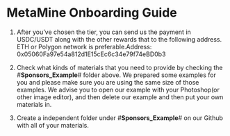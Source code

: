 # MetaMine Onboarding Guide
1. After you’ve chosen the tier, you can send us the payment in USDC/USDT along with the other rewards that  to the following address. ETH or Polygon network is preferable.Address: 0x05060Fa97e54a812d1E15cEc6c34e79f74eBD0b3

2. Check what kinds of materials that you need to provide by checking the #**Sponsors_Example**# folder above. We prepared some examples for you and please make sure you are using the same size of those examples. We advise you to open our example with your Photoshop(or other image editor), and then delete our example and then put your own materials in.

3. Create a independent folder under #**Sponsors_Example**# on our Github with all of your materials.
